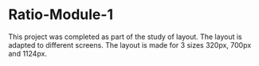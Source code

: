 # Ratio-Module-1
This project was completed as part of the study of layout. The layout is adapted to different screens. The layout is made for 3 sizes 320px, 700px and 1124px.
